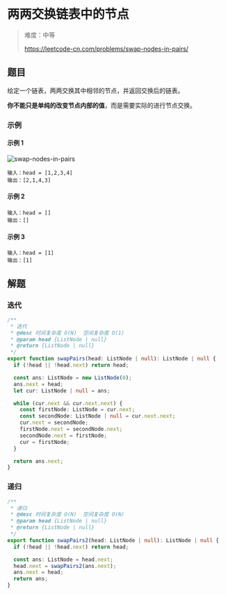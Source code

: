 # 两两交换链表中的节点

> 难度：中等
>
> https://leetcode-cn.com/problems/swap-nodes-in-pairs/

## 题目

给定一个链表，两两交换其中相邻的节点，并返回交换后的链表。

**你不能只是单纯的改变节点内部的值**，而是需要实际的进行节点交换。

### 示例

#### 示例 1

![swap-nodes-in-pairs](https://user-images.githubusercontent.com/88995580/159103326-9748f484-8b4f-4994-8bcc-5a466f404bd1.jpg)

```
输入：head = [1,2,3,4]
输出：[2,1,4,3]
```

#### 示例 2

```
输入：head = []
输出：[]
```

#### 示例 3

```
输入：head = [1]
输出：[1]
```

## 解题

### 迭代

```typescript
/**
 * 迭代
 * @desc 时间复杂度 O(N)  空间复杂度 O(1)
 * @param head {ListNode | null}
 * @return {ListNode | null}
 */
export function swapPairs(head: ListNode | null): ListNode | null {
  if (!head || !head.next) return head;

  const ans: ListNode = new ListNode(0);
  ans.next = head;
  let cur: ListNode | null = ans;

  while (cur.next && cur.next.next) {
    const firstNode: ListNode = cur.next;
    const secondNode: ListNode | null = cur.next.next;
    cur.next = secondNode;
    firstNode.next = secondNode.next;
    secondNode.next = firstNode;
    cur = firstNode;
  }

  return ans.next;
}
```

### 递归

```typescript
/**
 * 递归
 * @desc 时间复杂度 O(N)  空间复杂度 O(N)
 * @param head {ListNode | null}
 * @return {ListNode | null}
 */
export function swapPairs2(head: ListNode | null): ListNode | null {
  if (!head || !head.next) return head;

  const ans: ListNode = head.next;
  head.next = swapPairs2(ans.next);
  ans.next = head;
  return ans;
}
```
